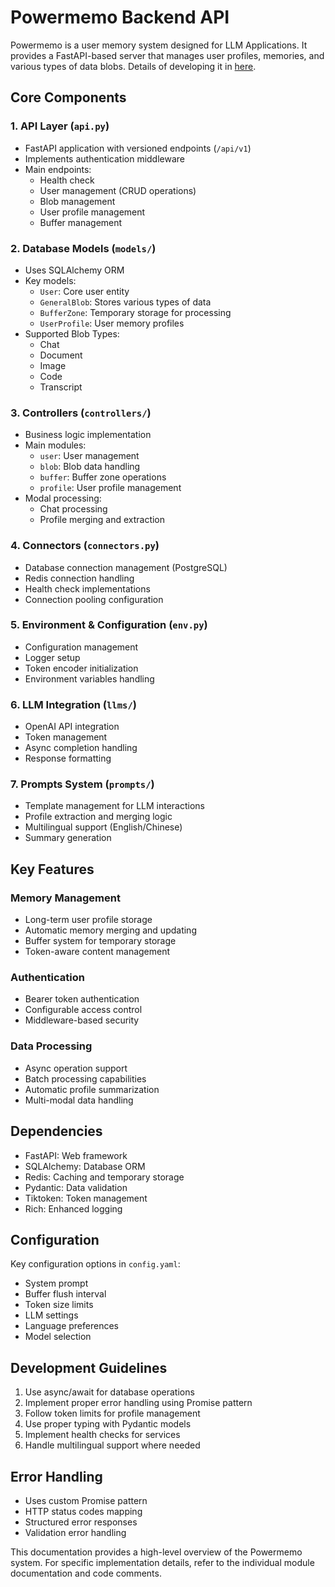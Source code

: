 # Powermemo Backend API

Powermemo is a user memory system designed for LLM Applications. It provides a FastAPI-based server that manages user profiles, memories, and various types of data blobs. Details of developing it in [here](./DEVELOPMENT.md).

## Core Components

### 1. API Layer (`api.py`)
- FastAPI application with versioned endpoints (`/api/v1`)
- Implements authentication middleware
- Main endpoints:
  - Health check
  - User management (CRUD operations)
  - Blob management
  - User profile management
  - Buffer management

### 2. Database Models (`models/`)
- Uses SQLAlchemy ORM
- Key models:
  - `User`: Core user entity
  - `GeneralBlob`: Stores various types of data
  - `BufferZone`: Temporary storage for processing
  - `UserProfile`: User memory profiles
- Supported Blob Types:
  - Chat
  - Document
  - Image
  - Code
  - Transcript

### 3. Controllers (`controllers/`)
- Business logic implementation
- Main modules:
  - `user`: User management
  - `blob`: Blob data handling
  - `buffer`: Buffer zone operations
  - `profile`: User profile management
- Modal processing:
  - Chat processing
  - Profile merging and extraction

### 4. Connectors (`connectors.py`)
- Database connection management (PostgreSQL)
- Redis connection handling
- Health check implementations
- Connection pooling configuration

### 5. Environment & Configuration (`env.py`)
- Configuration management
- Logger setup
- Token encoder initialization
- Environment variables handling

### 6. LLM Integration (`llms/`)
- OpenAI API integration
- Token management
- Async completion handling
- Response formatting

### 7. Prompts System (`prompts/`)
- Template management for LLM interactions
- Profile extraction and merging logic
- Multilingual support (English/Chinese)
- Summary generation

## Key Features

### Memory Management
- Long-term user profile storage
- Automatic memory merging and updating
- Buffer system for temporary storage
- Token-aware content management

### Authentication
- Bearer token authentication
- Configurable access control
- Middleware-based security

### Data Processing
- Async operation support
- Batch processing capabilities
- Automatic profile summarization
- Multi-modal data handling

## Dependencies
- FastAPI: Web framework
- SQLAlchemy: Database ORM
- Redis: Caching and temporary storage
- Pydantic: Data validation
- Tiktoken: Token management
- Rich: Enhanced logging

## Configuration
Key configuration options in `config.yaml`:
- System prompt
- Buffer flush interval
- Token size limits
- LLM settings
- Language preferences
- Model selection

## Development Guidelines
1. Use async/await for database operations
2. Implement proper error handling using Promise pattern
3. Follow token limits for profile management
4. Use proper typing with Pydantic models
5. Implement health checks for services
6. Handle multilingual support where needed

## Error Handling
- Uses custom Promise pattern
- HTTP status codes mapping
- Structured error responses
- Validation error handling

This documentation provides a high-level overview of the Powermemo system. For specific implementation details, refer to the individual module documentation and code comments.
